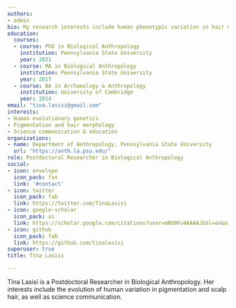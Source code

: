 ```yaml
---
authors:
- admin
bio: My research interests include human phenotypic variation in hair morphology and skin pigmentation.
education:
  courses:
  - course: PhD in Biological Anthropology
    institution: Pennsylvania State University
    year: 2021
  - course: MA in Biological Anthropology
    institution: Pennsylvania State University
    year: 2017
  - course: BA in Archaeology & Anthropology
    institution: University of Cambridge
    year: 2014
email: "tina.lasisi@gmail.com"
interests:
- Human evolutionary genetics
- Pigmentation and hair morphology
- Science communication & education
organizations:
- name: Department of Anthropology, Pennsylvania State University
  url: "https://anth.la.psu.edu/"
role: Postdoctoral Researcher in Biological Anthropology
social:
- icon: envelope
  icon_pack: fas
  link: '#contact'
- icon: twitter
  icon_pack: fab
  link: https://twitter.com/TinaLasisi
- icon: google-scholar
  icon_pack: ai
  link: https://scholar.google.com/citations?user=mRU9Fu4AAAAJ&hl=en&oi=ao
- icon: github
  icon_pack: fab
  link: https://github.com/tinalasisi
superuser: true
title: Tina Lasisi

---
```


Tina Lasisi is a Postdoctoral Researcher in Biological Anthropology. Her interests include the evolution of human variation in pigmentation and scalp hair, as well as science communication.
